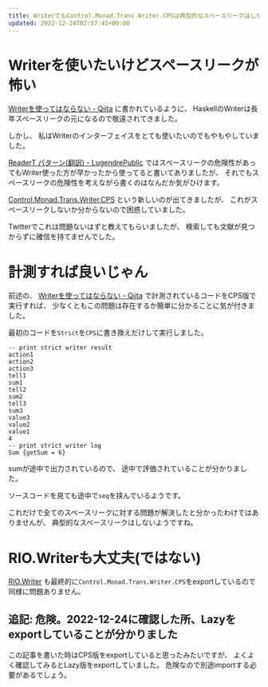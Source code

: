 ```yaml
---
title: WriterでもControl.Monad.Trans.Writer.CPSは典型的なスペースリークはしない
updated: 2022-12-24T02:57:41+09:00
---
```


# Writerを使いたいけどスペースリークが怖い

[Writerを使ってはならない - Qiita](https://qiita.com/ruicc/items/28b1cd2df215ce724e26)
に書かれているように、
HaskellのWriterは長年スペースリークの元になるので敬遠されてきました。

しかし、
私はWriterのインターフェイスをとても使いたいのでもやもやしていました。

[ReaderT パターン(翻訳) - LugendrePublic](https://scrapbox.io/LugendrePublic/ReaderT_%E3%83%91%E3%82%BF%E3%83%BC%E3%83%B3(%E7%BF%BB%E8%A8%B3))
ではスペースリークの危険性があってもWriter使った方が早かったから使ってると書いてありましたが、
それでもスペースリークの危険性を考えながら書くのはなんだか気がひけます。

[Control.Monad.Trans.Writer.CPS](https://www.stackage.org/haddock/lts-19.7/transformers-0.5.6.2/Control-Monad-Trans-Writer-CPS.html)
という新しいのが出てきましたが、
これがスペースリークしないか分からないので困惑していました。

Twitterでこれは問題ないはずと教えてもらいましたが、
検索しても文献が見つからずに確信を持てませんでした。

# 計測すれば良いじゃん

前述の、
[Writerを使ってはならない - Qiita](https://qiita.com/ruicc/items/28b1cd2df215ce724e26)
で計測されているコードをCPS版で実行すれば、
少なくともこの問題は存在するか簡単に分かることに気が付きました。

最初のコードを`Strict`を`CPS`に書き換えだけして実行しました。

~~~
-- print strict writer result
action1
action2
action3
tell1
sum1
tell2
sum2
tell3
sum3
value3
value2
value1
4
-- print strict writer log
Sum {getSum = 6}
~~~

sumが途中で出力されているので、
途中で評価されていることが分かりました。

ソースコードを見ても途中で`seq`を挟んでいるようです。

これだけで全てのスペースリークに対する問題が解決したと分かったわけではありませんが、
典型的なスペースリークはしないようですね。

# RIO.Writerも大丈夫(ではない)

[RIO.Writer](https://www.stackage.org/haddock/lts-18.16/rio-0.1.21.0/RIO-Writer.html)
も最終的に`Control.Monad.Trans.Writer.CPS`をexportしているので同様に問題ありません。

## 追記: 危険。2022-12-24に確認した所、Lazyをexportしていることが分かりました

この記事を書いた時はCPS版をexportしていると思ったみたいですが、
よくよく確認してみるとLazy版をexportしていました。
危険なので別途importする必要があるでしょう。
